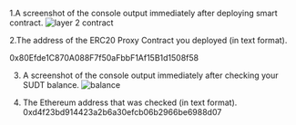  1.A screenshot of the console output immediately after deploying smart contract.
    ![layer 2 contract ](https://user-images.githubusercontent.com/36465841/128885262-5a6d293b-bb1e-4160-9c51-1d1ebf70b3e2.png)

 2.The address of the ERC20 Proxy Contract you deployed (in text format).
 
 0x80Efde1C870A088F7f50aFbbF1Af15B1d1508f58

    
 3.  A screenshot of the console output immediately after checking your SUDT balance.
 ![balance](https://user-images.githubusercontent.com/36465841/128885370-0983e695-551c-499b-9416-1ddcd7a21d9b.png)


 
 4.  The Ethereum address that was checked (in text format).
 	0xd4f23bd914423a2b6a30efcb06b2966be6988d07
